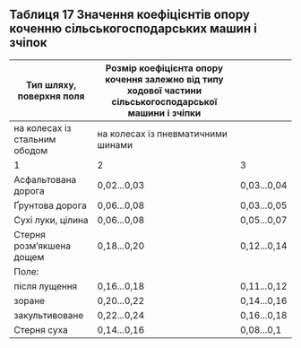 ## Таблиця 17 Значення коефіцієнтів опору коченню сільськогосподарських машин і зчіпок
Тип шляху, поверхня поля|Розмір коефіцієнта опору кочення залежно від типу ходової частини сільськогосподарської машини і зчіпки||
--|---|--
 |   на колесах із стальним      ободом   |на колесах із пневматичними шинами
1|2|3
Асфальтована дорога|0,02...0,03|0,03...0,04
Ґрунтова дорога|0,06...0,08|0,03...0,05
Сухі луки, цілина|0,06...0,08|0,05...0,07
Стерня розм’якшена дощем|0,18...0,20|0,12...0,14
Поле:| |
   після лущення |0,16...0,18|0,11...0,12
   зоране|0,20...0,22|0,14...0,16
   закультивоване|0,22...0,24|0,16...0,18
Стерня суха|0,14...0,16|0,08...0,1
